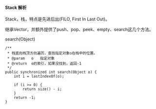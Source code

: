 #### Stack 解析

Stack，栈，特点是先进后出(FILO, First In Last Out)。

继承Vector，并额外提供了push、pop、peek、empty、search这几个方法。

search(Object)
```
/**
 * 栈底向栈顶方向遍历，查找指定对象o在栈中的位置。
 * @param   o   指定对象
 * @return  o的索引，如果没找到，返回-1
 */
public synchronized int search(Object o) {
    int i = lastIndexOf(o);

    if (i >= 0) {
        return size() - i;
    }
    return -1;
}
```
